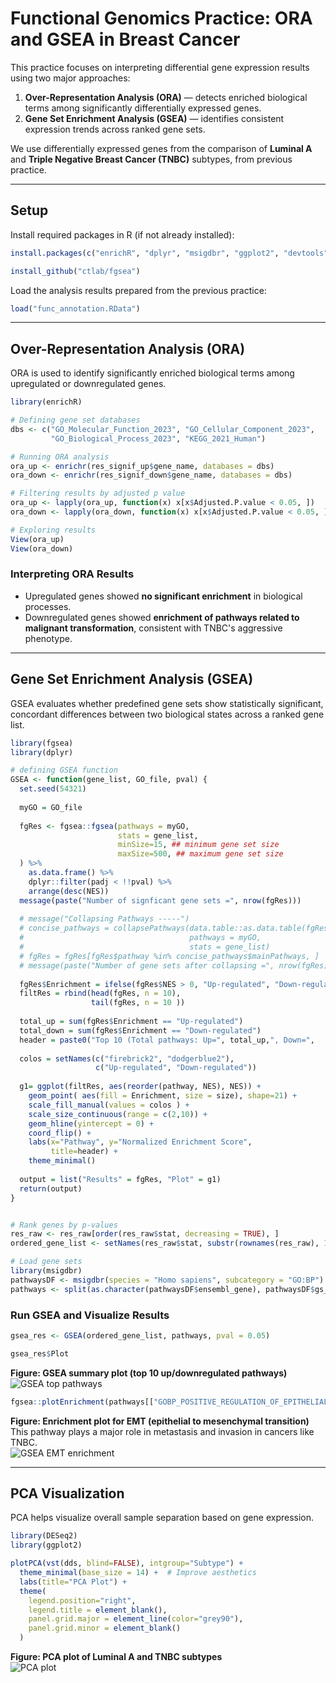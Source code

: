 # Functional Genomics Practice: ORA and GSEA in Breast Cancer

This practice focuses on interpreting differential gene expression results using two major approaches:

1. **Over-Representation Analysis (ORA)** — detects enriched biological terms among significantly differentially expressed genes.
2. **Gene Set Enrichment Analysis (GSEA)** — identifies consistent expression trends across ranked gene sets.

We use differentially expressed genes from the comparison of **Luminal A** and **Triple Negative Breast Cancer (TNBC)** subtypes, from previous practice.

---

## Setup

Install required packages in R (if not already installed):

```r
install.packages(c("enrichR", "dplyr", "msigdbr", "ggplot2", "devtools"))

install_github("ctlab/fgsea")
```

Load the analysis results prepared from the previous practice:

```r
load("func_annotation.RData")
```

---

## Over-Representation Analysis (ORA)

ORA is used to identify significantly enriched biological terms among upregulated or downregulated genes.

```r
library(enrichR)

# Defining gene set databases
dbs <- c("GO_Molecular_Function_2023", "GO_Cellular_Component_2023",
         "GO_Biological_Process_2023", "KEGG_2021_Human")

# Running ORA analysis
ora_up <- enrichr(res_signif_up$gene_name, databases = dbs)
ora_down <- enrichr(res_signif_down$gene_name, databases = dbs)

# Filtering results by adjusted p value
ora_up <- lapply(ora_up, function(x) x[x$Adjusted.P.value < 0.05, ])
ora_down <- lapply(ora_down, function(x) x[x$Adjusted.P.value < 0.05, ])

# Exploring results
View(ora_up)
View(ora_down)
```

### Interpreting ORA Results

- Upregulated genes showed **no significant enrichment** in biological processes.
- Downregulated genes showed **enrichment of pathways related to malignant transformation**, consistent with TNBC's aggressive phenotype.

---

## Gene Set Enrichment Analysis (GSEA)

GSEA evaluates whether predefined gene sets show statistically significant, concordant differences between two biological states across a ranked gene list.

```r
library(fgsea)
library(dplyr)

# defining GSEA function
GSEA <- function(gene_list, GO_file, pval) {
  set.seed(54321)
  
  myGO = GO_file
  
  fgRes <- fgsea::fgsea(pathways = myGO,
                        stats = gene_list,
                        minSize=15, ## minimum gene set size
                        maxSize=500, ## maximum gene set size
  ) %>% 
    as.data.frame() %>% 
    dplyr::filter(padj < !!pval) %>% 
    arrange(desc(NES))
  message(paste("Number of signficant gene sets =", nrow(fgRes)))
  
  # message("Collapsing Pathways -----")
  # concise_pathways = collapsePathways(data.table::as.data.table(fgRes),
  #                                     pathways = myGO,
  #                                     stats = gene_list)
  # fgRes = fgRes[fgRes$pathway %in% concise_pathways$mainPathways, ]
  # message(paste("Number of gene sets after collapsing =", nrow(fgRes)))
  
  fgRes$Enrichment = ifelse(fgRes$NES > 0, "Up-regulated", "Down-regulated")
  filtRes = rbind(head(fgRes, n = 10),
                  tail(fgRes, n = 10 ))
  
  total_up = sum(fgRes$Enrichment == "Up-regulated")
  total_down = sum(fgRes$Enrichment == "Down-regulated")
  header = paste0("Top 10 (Total pathways: Up=", total_up,", Down=",    total_down, ")")
  
  colos = setNames(c("firebrick2", "dodgerblue2"),
                   c("Up-regulated", "Down-regulated"))
  
  g1= ggplot(filtRes, aes(reorder(pathway, NES), NES)) +
    geom_point( aes(fill = Enrichment, size = size), shape=21) +
    scale_fill_manual(values = colos ) +
    scale_size_continuous(range = c(2,10)) +
    geom_hline(yintercept = 0) +
    coord_flip() +
    labs(x="Pathway", y="Normalized Enrichment Score",
         title=header) + 
    theme_minimal()
  
  output = list("Results" = fgRes, "Plot" = g1)
  return(output)
}


# Rank genes by p-values
res_raw <- res_raw[order(res_raw$stat, decreasing = TRUE), ]
ordered_gene_list <- setNames(res_raw$stat, substr(rownames(res_raw), 1, 15))

# Load gene sets
library(msigdbr)
pathwaysDF <- msigdbr(species = "Homo sapiens", subcategory = "GO:BP")
pathways <- split(as.character(pathwaysDF$ensembl_gene), pathwaysDF$gs_name)
```

### Run GSEA and Visualize Results

```r
gsea_res <- GSEA(ordered_gene_list, pathways, pval = 0.05)

gsea_res$Plot
```

**Figure: GSEA summary plot (top 10 up/downregulated pathways)**  
![GSEA top pathways](figures/gsea_plot.png)<!-- -->


```r
fgsea::plotEnrichment(pathways[["GOBP_POSITIVE_REGULATION_OF_EPITHELIAL_TO_MESENCHYMAL_TRANSITION"]], ordered_gene_list)
```

**Figure: Enrichment plot for EMT (epithelial to mesenchymal transition)**  
This pathway plays a major role in metastasis and invasion in cancers like TNBC.  
![GSEA EMT enrichment](figures/enrichment_plot.png)<!-- -->

---

## PCA Visualization

PCA helps visualize overall sample separation based on gene expression.

```r
library(DESeq2)
library(ggplot2)

plotPCA(vst(dds, blind=FALSE), intgroup="Subtype") + 
  theme_minimal(base_size = 14) +  # Improve aesthetics
  labs(title="PCA Plot") +
  theme(
    legend.position="right",
    legend.title = element_blank(),
    panel.grid.major = element_line(color="grey90"),
    panel.grid.minor = element_blank()
  )
```

**Figure: PCA plot of Luminal A and TNBC subtypes**  
![PCA plot](figures/pca_plot.png)<!-- -->
